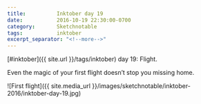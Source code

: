 ```yaml
---
title:          Inktober day 19
date:           2016-10-19 22:30:00-0700
category:       Sketchnotable
tags:           inktober
excerpt_separator: "<!--more-->"
---
```

[#inktober]({{ site.url }}/tags/inktober) day 19: Flight.

Even the magic of your first flight doesn’t stop you missing home.

![First flight]({{ site.media_url }}/images/sketchnotable/inktober-2016/inktober-day-19.jpg)

<!--more-->
